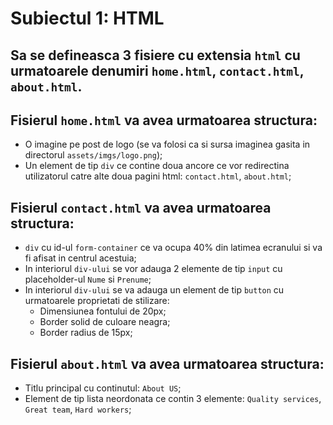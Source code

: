# Subiectul 1: HTML

## Sa se defineasca 3 fisiere cu extensia `html` cu urmatoarele denumiri `home.html`, `contact.html`, `about.html`.

## Fisierul `home.html` va avea urmatoarea structura:
- O imagine pe post de logo (se va folosi ca si sursa imaginea gasita in directorul `assets/imgs/logo.png`);
- Un element de tip `div` ce contine doua ancore ce vor redirectina utilizatorul catre alte doua pagini html: `contact.html`, `about.html`;

## Fisierul `contact.html` va avea urmatoarea structura:
- `div` cu id-ul `form-container` ce va ocupa 40% din latimea ecranului si va fi afisat in centrul acestuia;
- In interiorul `div-ului` se vor adauga 2 elemente de tip `input` cu placeholder-ul `Nume` si `Prenume`;
- In interiorul `div-ului` se va adauga un element de tip `button` cu urmatoarele proprietati de stilizare:
    + Dimensiunea fontului de 20px;
    + Border solid de culoare neagra;
    + Border radius de 15px;

## Fisierul `about.html` va avea urmatoarea structura: 
- Titlu principal cu continutul: `About US`;
- Element de tip lista neordonata ce contin 3 elemente: `Quality services`, `Great team`, `Hard workers`;

